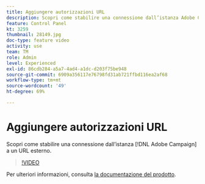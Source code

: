 ```yaml
---
title: Aggiungere autorizzazioni URL
description: Scopri come stabilire una connessione dall’istanza Adobe Campaign a un URL esterno.
feature: Control Panel
kt: 3259
thumbnail: 28149.jpg
doc-type: feature video
activity: use
team: TM
role: Admin
level: Experienced
exl-id: 86cdb284-a5a7-4ad4-a1dc-d203f75be948
source-git-commit: 6909a356117e76798fd31ab721ffbd116ea2af68
workflow-type: tm+mt
source-wordcount: '49'
ht-degree: 69%

---
```


# Aggiungere autorizzazioni URL

Scopri come stabilire una connessione dall’istanza [!DNL Adobe Campaign] a un URL esterno.

>[!VIDEO](https://video.tv.adobe.com/v/28149?quality=12)

Per ulteriori informazioni, consulta [la documentazione del prodotto](https://experienceleague.adobe.com/docs/control-panel/using/performance-monitoring/url-permissions.html).
